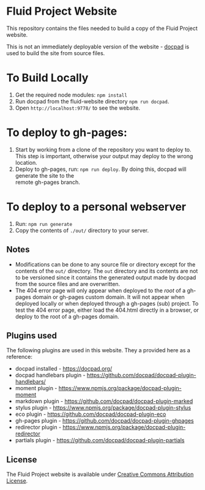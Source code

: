 # Fluid Project Website

This repository contains the files needed to build a copy of the Fluid Project website.

This is not an immediately deployable version of the website - [docpad](http://docpad.org/) is used to build the site from source files.

# To Build Locally

1. Get the required node modules: `npm install`
2. Run docpad from the fluid-website directory `npm run docpad`.
3. Open `http://localhost:9778/` to see the website. 

# To deploy to gh-pages:

1. Start by working from a clone of the repository you want to deploy to. This step is important, otherwise your output
   may deploy to the wrong location.
2. Deploy to gh-pages, run: `npm run deploy`. By doing this, docpad will generate the site to the   
   remote gh-pages branch.

# To deploy to a personal webserver

1. Run: `npm run generate`
2. Copy the contents of `./out/` directory to your server.

## Notes

- Modifications can be done to any source file or directory except for the contents of the `out/` directory. The `out`
  directory and its contents are not to be versioned since it contains the generated output made by docpad from the
  source files and are overwritten.
- The 404 error page will only appear when deployed to the *root* of a gh-pages domain or gh-pages custom domain. It
  will not appear when deployed locally or when deployed through a gh-pages (sub) project. To test the 404 error page,
  either load the 404.html directly in a browser, or deploy to the root of a gh-pages domain.

## Plugins used

The following plugins are used in this website. They a provided here as a reference:

* docpad installed - https://docpad.org/
* docpad handlebars plugin - https://github.com/docpad/docpad-plugin-handlebars/
* moment plugin - https://www.npmjs.org/package/docpad-plugin-moment
* markdown plugin - https://github.com/docpad/docpad-plugin-marked
* stylus plugin - https://www.npmjs.org/package/docpad-plugin-stylus
* eco plugin - https://github.com/docpad/docpad-plugin-eco
* gh-pages plugin - https://github.com/docpad/docpad-plugin-ghpages
* redirector plugin - https://www.npmjs.org/package/docpad-plugin-redirector
* partials plugin - https://github.com/docpad/docpad-plugin-partials

## License

The Fluid Project website is available under [Creative Commons Attribution License](http://creativecommons.org/licenses/by/3.0/).
